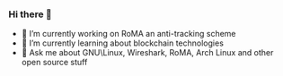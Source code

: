 ### Hi there 👋

<!--
**JohannHugon/JohannHugon** is a ✨ _special_ ✨ repository because its `README.md` (this file) appears on your GitHub profile.

Here are some ideas to get you started:
-->
- 🔭 I’m currently working on RoMA an anti-tracking scheme
- 🌱 I’m currently learning about blockchain technologies
- 💬 Ask me about GNU\Linux, Wireshark, RoMA, Arch Linux and other open source stuff

